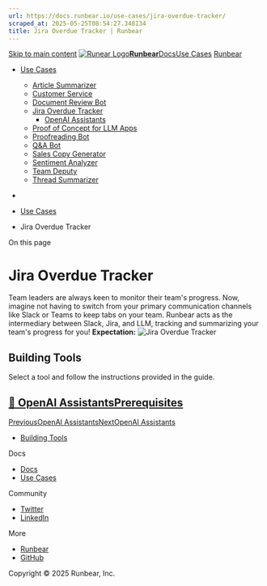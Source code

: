 ```yaml
---
url: https://docs.runbear.io/use-cases/jira-overdue-tracker/
scraped_at: 2025-05-25T08:54:27.348134
title: Jira Overdue Tracker | Runbear
---
```


[Skip to main content](https://docs.runbear.io/use-cases/jira-overdue-tracker/#__docusaurus_skipToContent_fallback)
[![Runear Logo](https://docs.runbear.io/img/logo.svg)**Runbear**](https://docs.runbear.io/)[Docs](https://docs.runbear.io/)[Use Cases](https://docs.runbear.io/use-cases)
[Runbear](https://runbear.io)
  * [Use Cases](https://docs.runbear.io/use-cases)
    * [Article Summarizer](https://docs.runbear.io/use-cases/article-summarizer/)
    * [Customer Service](https://docs.runbear.io/use-cases/jira-overdue-tracker/)
    * [Document Review Bot](https://docs.runbear.io/use-cases/document-review-bot/)
    * [Jira Overdue Tracker](https://docs.runbear.io/use-cases/jira-overdue-tracker/)
      * [OpenAI Assistants](https://docs.runbear.io/use-cases/jira-overdue-tracker/openai-assistants)
    * [Proof of Concept for LLM Apps](https://docs.runbear.io/use-cases/proof-of-concept/)
    * [Proofreading Bot](https://docs.runbear.io/use-cases/proofreading-bot/)
    * [Q&A Bot](https://docs.runbear.io/use-cases/qna-bot/)
    * [Sales Copy Generator](https://docs.runbear.io/use-cases/sales-copy-generator/)
    * [Sentiment Analyzer](https://docs.runbear.io/use-cases/sentiment-analyzer/)
    * [Team Deputy](https://docs.runbear.io/use-cases/team-deputy/)
    * [Thread Summarizer](https://docs.runbear.io/use-cases/thread-summarizer/)


  * [](https://docs.runbear.io/)
  * [Use Cases](https://docs.runbear.io/use-cases)
  * Jira Overdue Tracker


On this page
# Jira Overdue Tracker
Team leaders are always keen to monitor their team's progress. Now, imagine not having to switch from your primary communication channels like Slack or Teams to keep tabs on your team. Runbear acts as the intermediary between Slack, Jira, and LLM, tracking and summarizing your team's progress for you!
**Expectation:**
![Jira Overdue Tracker](https://docs.runbear.io/assets/images/slack-fbee1147e59e0341215b15f859447982.png)
## Building Tools[​](https://docs.runbear.io/use-cases/jira-overdue-tracker/#building-tools "Direct link to Building Tools")
Select a tool and follow the instructions provided in the guide.
## [📄️ OpenAI AssistantsPrerequisites](https://docs.runbear.io/use-cases/jira-overdue-tracker/openai-assistants)
[PreviousOpenAI Assistants](https://docs.runbear.io/use-cases/document-review-bot/openai-assistants)[NextOpenAI Assistants](https://docs.runbear.io/use-cases/jira-overdue-tracker/openai-assistants)
  * [Building Tools](https://docs.runbear.io/use-cases/jira-overdue-tracker/#building-tools)


Docs
  * [Docs](https://docs.runbear.io/)
  * [Use Cases](https://docs.runbear.io/use-cases)


Community
  * [Twitter](https://twitter.com/runbear_io)
  * [LinkedIn](https://www.linkedin.com/company/runbear)


More
  * [Runbear](https://runbear.io)
  * [GitHub](https://github.com/runbear-io/plugbear-python-sdk)


Copyright © 2025 Runbear, Inc.

